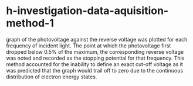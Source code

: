 # h-investigation-data-aquisition-method-1
 graph of the photovoltage against the reverse voltage was plotted for  each frequency of incident light. The point at which the photovoltage first dropped below  0.5% of the maximum, the corresponding reverse voltage was noted and recorded as the  stopping potential for that frequency. This method accounted for the inability to define an  exact cut-off voltage as it was predicted that the graph would trail off to zero due to the  continuous distribution of electron energy states.
